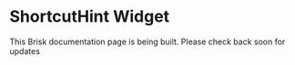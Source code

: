 # ShortcutHint Widget  
  
This Brisk documentation page is being built. Please check back soon for updates 
